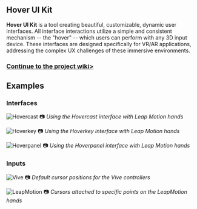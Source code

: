 ## Hover UI Kit

**Hover UI Kit** is a tool creating beautiful, customizable, dynamic user interfaces. All interface interactions utilize a simple and consistent mechanism -- the "hover" -- which users can perform with any 3D input device. These interfaces are designed specifically for VR/AR applications, addressing the complex UX challenges of these immersive environments.

### [Continue to the project wiki>](https://github.com/aestheticinteractive/Hover-UI-Kit/wiki)

## Examples

### Interfaces

![Hovercast](https://github.com/aestheticinteractive/Hover-UI-Kit/wiki/Images/InterfaceModule-Hovercast-LeapMotion.gif)
:camera: _Using the Hovercast interface with Leap Motion hands_

![Hoverkey](https://github.com/aestheticinteractive/Hover-UI-Kit/wiki/Images/InterfaceModule-Hoverkey-LeapMotion.gif)
:camera: _Using the Hoverkey interface with Leap Motion hands_

![Hoverpanel](https://github.com/aestheticinteractive/Hover-UI-Kit/wiki/Images/InterfaceModule-Hoverpanel-LeapMotion.gif)
:camera: _Using the Hoverpanel interface with Leap Motion hands_

### Inputs

![Vive](https://github.com/aestheticinteractive/Hover-UI-Kit/wiki/Images/InputModule-Vive-Cursor.gif)
:camera: _Default cursor positions for the Vive controllers_

![LeapMotion](https://github.com/aestheticinteractive/Hover-UI-Kit/wiki/Images/InputModule-LeapMotion-Cursor.gif)
:camera: _Cursors attached to specific points on the LeapMotion hands_
